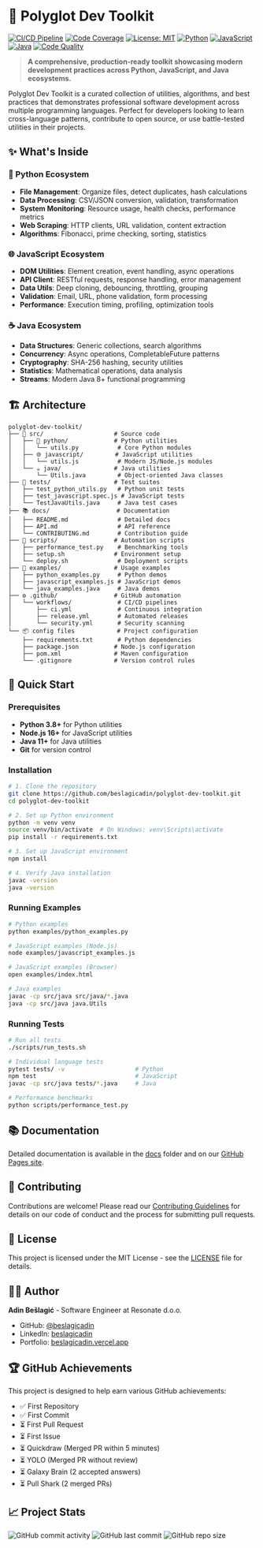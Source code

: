 # 🚀 Polyglot Dev Toolkit

[![CI/CD Pipeline](https://github.com/beslagicadin/polyglot-dev-toolkit/workflows/Continuous%20Integration/badge.svg)](https://github.com/beslagicadin/polyglot-dev-toolkit/actions)
[![Code Coverage](https://codecov.io/gh/beslagicadin/polyglot-dev-toolkit/branch/main/graph/badge.svg)](https://codecov.io/gh/beslagicadin/polyglot-dev-toolkit)
[![License: MIT](https://img.shields.io/badge/License-MIT-yellow.svg)](https://opensource.org/licenses/MIT)
[![Python](https://img.shields.io/badge/Python-3.8%2B-blue)](https://www.python.org/)
[![JavaScript](https://img.shields.io/badge/JavaScript-ES6%2B-yellow)](https://developer.mozilla.org/en-US/docs/Web/JavaScript)
[![Java](https://img.shields.io/badge/Java-11%2B-red)](https://openjdk.java.net/)
[![Code Quality](https://api.codeclimate.com/v1/badges/placeholder/maintainability)](https://codeclimate.com/github/beslagicadin/polyglot-dev-toolkit/maintainability)

> **A comprehensive, production-ready toolkit showcasing modern development practices across Python, JavaScript, and Java ecosystems.**

Polyglot Dev Toolkit is a curated collection of utilities, algorithms, and best practices that demonstrates professional software development across multiple programming languages. Perfect for developers looking to learn cross-language patterns, contribute to open source, or use battle-tested utilities in their projects.

## ✨ What's Inside

### 🐍 Python Ecosystem
- **File Management**: Organize files, detect duplicates, hash calculations
- **Data Processing**: CSV/JSON conversion, validation, transformation
- **System Monitoring**: Resource usage, health checks, performance metrics
- **Web Scraping**: HTTP clients, URL validation, content extraction
- **Algorithms**: Fibonacci, prime checking, sorting, statistics

### 🌐 JavaScript Ecosystem
- **DOM Utilities**: Element creation, event handling, async operations
- **API Client**: RESTful requests, response handling, error management
- **Data Utils**: Deep cloning, debouncing, throttling, grouping
- **Validation**: Email, URL, phone validation, form processing
- **Performance**: Execution timing, profiling, optimization tools

### ☕ Java Ecosystem
- **Data Structures**: Generic collections, search algorithms
- **Concurrency**: Async operations, CompletableFuture patterns
- **Cryptography**: SHA-256 hashing, security utilities
- **Statistics**: Mathematical operations, data analysis
- **Streams**: Modern Java 8+ functional programming

## 🏗️ Architecture

```
polyglot-dev-toolkit/
├── 📁 src/                    # Source code
│   ├── 🐍 python/             # Python utilities
│   │   └── utils.py           # Core Python modules
│   ├── 🌐 javascript/         # JavaScript utilities  
│   │   └── utils.js           # Modern JS/Node.js modules
│   └── ☕ java/               # Java utilities
│       └── Utils.java         # Object-oriented Java classes
├── 🧪 tests/                  # Test suites
│   ├── test_python_utils.py   # Python unit tests
│   ├── test_javascript.spec.js # JavaScript tests
│   └── TestJavaUtils.java     # Java test cases
├── 📚 docs/                   # Documentation
│   ├── README.md              # Detailed docs
│   ├── API.md                 # API reference
│   └── CONTRIBUTING.md        # Contribution guide
├── 🔧 scripts/                # Automation scripts
│   ├── performance_test.py    # Benchmarking tools
│   ├── setup.sh              # Environment setup
│   └── deploy.sh              # Deployment scripts
├── 🎯 examples/               # Usage examples
│   ├── python_examples.py     # Python demos
│   ├── javascript_examples.js # JavaScript demos
│   └── java_examples.java     # Java demos
├── ⚙️ .github/                # GitHub automation
│   └── workflows/             # CI/CD pipelines
│       ├── ci.yml             # Continuous integration
│       ├── release.yml        # Automated releases
│       └── security.yml       # Security scanning
└── 📦 config files            # Project configuration
    ├── requirements.txt       # Python dependencies
    ├── package.json          # Node.js configuration
    ├── pom.xml               # Maven configuration
    └── .gitignore            # Version control rules
```

## 🚀 Quick Start

### Prerequisites
- **Python 3.8+** for Python utilities
- **Node.js 16+** for JavaScript utilities
- **Java 11+** for Java utilities
- **Git** for version control

### Installation

```bash
# 1. Clone the repository
git clone https://github.com/beslagicadin/polyglot-dev-toolkit.git
cd polyglot-dev-toolkit

# 2. Set up Python environment
python -m venv venv
source venv/bin/activate  # On Windows: venv\Scripts\activate
pip install -r requirements.txt

# 3. Set up JavaScript environment
npm install

# 4. Verify Java installation
javac -version
java -version
```

### Running Examples

```bash
# Python examples
python examples/python_examples.py

# JavaScript examples (Node.js)
node examples/javascript_examples.js

# JavaScript examples (Browser)
open examples/index.html

# Java examples
javac -cp src/java src/java/*.java
java -cp src/java java.Utils
```

### Running Tests

```bash
# Run all tests
./scripts/run_tests.sh

# Individual language tests
pytest tests/ -v                    # Python
npm test                            # JavaScript
javac -cp src/java tests/*.java     # Java

# Performance benchmarks
python scripts/performance_test.py
```

## 📚 Documentation

Detailed documentation is available in the [docs](./docs) folder and on our [GitHub Pages site](https://beslagicadin.github.io/new-project/).

## 🤝 Contributing

Contributions are welcome! Please read our [Contributing Guidelines](./CONTRIBUTING.md) for details on our code of conduct and the process for submitting pull requests.

## 📄 License

This project is licensed under the MIT License - see the [LICENSE](./LICENSE) file for details.

## 👨‍💻 Author

**Adin Bešlagić** - Software Engineer at Resonate d.o.o.
- GitHub: [@beslagicadin](https://github.com/beslagicadin)
- LinkedIn: [beslagicadin](https://www.linkedin.com/in/beslagicadin/)
- Portfolio: [beslagicadin.vercel.app](https://beslagicadin.vercel.app)

## 🏆 GitHub Achievements

This project is designed to help earn various GitHub achievements:
- ✅ First Repository
- ✅ First Commit
- ⏳ First Pull Request
- ⏳ First Issue
- ⏳ Quickdraw (Merged PR within 5 minutes)
- ⏳ YOLO (Merged PR without review)
- ⏳ Galaxy Brain (2 accepted answers)
- ⏳ Pull Shark (2 merged PRs)

## 📈 Project Stats

![GitHub commit activity](https://img.shields.io/github/commit-activity/m/beslagicadin/new-project)
![GitHub last commit](https://img.shields.io/github/last-commit/beslagicadin/new-project)
![GitHub repo size](https://img.shields.io/github/repo-size/beslagicadin/new-project)
